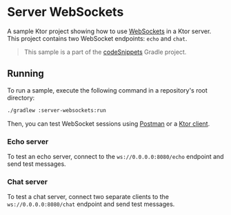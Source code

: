 # Server WebSockets

A sample Ktor project showing how to use [WebSockets](https://ktor.io/docs/websocket.html) in a Ktor server.
This project contains two WebSocket endpoints: `echo` and `chat`.
> This sample is a part of the [codeSnippets](../../README.md) Gradle project.

## Running

To run a sample, execute the following command in a repository's root directory:
```bash
./gradlew :server-websockets:run
```

Then, you can test WebSocket sessions using [Postman](https://learning.postman.com/docs/sending-requests/supported-api-frameworks/websocket/) or a [Ktor client](../client-websockets/README.md).

### Echo server
To test an echo server, connect to the `ws://0.0.0.0:8080/echo` endpoint and send test messages.

### Chat server
To test a chat server, connect two separate clients to the `ws://0.0.0.0:8080/chat` endpoint and send test messages.